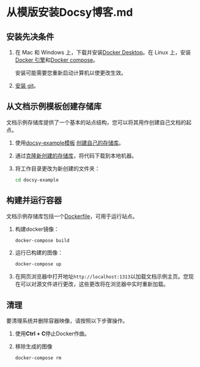 # 从模版安装Docsy博客.md

## 安装先决条件

1. 在 Mac 和 Windows 上，下载并安装[Docker Desktop](https://www.docker.com/get-started)。在 Linux 上，安装[Docker 引擎](https://docs.docker.com/engine/install/#server)和[Docker compose](https://docs.docker.com/compose/install/)。

   安装可能需要您重新启动计算机以使更改生效。

2. [安装 git](https://github.com/git-guides/install-git)。

## 从文档示例模板创建存储库

文档示例存储库提供了一个基本的站点结构，您可以将其用作创建自己文档的起点。

1. 使用[docsy-example模板](https://github.com/google/docsy-example)  [创建自己的存储库](https://docs.github.com/en/github/creating-cloning-and-archiving-repositories/creating-a-repository-from-a-template)。

2. 通过[克隆新创建的存储库](https://docs.github.com/en/github/creating-cloning-and-archiving-repositories/cloning-a-repository)，将代码下载到本地机器。

3. 将工作目录更改为新创建的文件夹：

   ```bash
   cd docsy-example
   ```

## 构建并运行容器

文档示例存储库包括一个[Dockerfile](https://docs.docker.com/engine/reference/builder/)，可用于运行站点。

1. 构建docker镜像：

   ```bash
   docker-compose build
   ```

2. 运行已构建的图像：

   ```bash
   docker-compose up
   ```

3. 在网页浏览器中打开地址`http://localhost:1313`以加载文档示例主页。您现在可以对源文件进行更改，这些更改将在浏览器中实时重新加载。

## 清理

要清理系统并删除容器映像，请按照以下步骤操作。

1. 使用**Ctrl + C**停止Docker作曲。

2. 移除生成的图像

   ```bash
   docker-compose rm
   ```